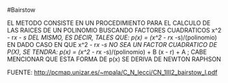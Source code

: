 #Bairstow

EL METODO CONSISTE EN UN PROCEDIMIENTO PARA EL CALCULO DE LAS RAICES DE UN POLINOMIO BUSCANDO FACTORES CUADRATICOS x^2 - r*x - s DEL MISMO, ES DECIR, TALES QUE:
p(x) = (x^2 - r*x -s)/(polinomio)
EN DADO CASO EN QUE x^2 - r*x -s NO SEA UN FACTOR CUADRATICO DE P(X), SE TENDRA:
p(x) = (x^2 - r*x -s)/(polinomio) + B (x - r) + A ; CABE MENCIONAR QUE ESTA FORMA DE p(x) SE DERIVA DE NEWTON RAPHSON

FUENTE: http://pcmap.unizar.es/~mpala/C_N_lecci/CN_1III2_bairstow_l.pdf

